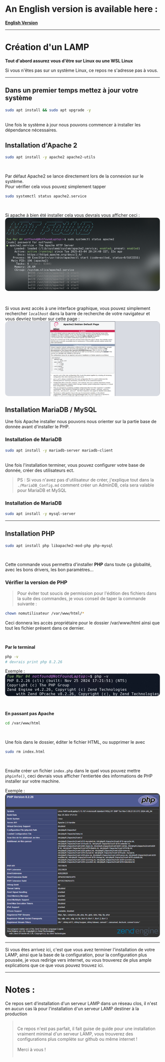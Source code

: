 # An English version is available here :

**[English Version](./English-version/English_version.md)**

---

# Création d'un LAMP

**Tout d'abord assurez vous d'être sur Linux ou une WSL Linux**

Si vous n'êtes pas sur un système Linux, ce repos ne s'adresse pas à vous.

---

## Dans un premier temps mettez à jour votre système

```bash
sudo apt install && sudo apt upgrade -y
```

<br/>
Une fois le système à jour nous pouvons commencer à installer les dépendance nécessaires.

## Installation d'Apache 2

```bash
sudo apt install -y apache2 apache2-utils
```

<br/>

Par défaut Apache2 se lance directement lors de la connexion sur le système.<br/>
Pour vérifier cela vous pouvez simplement tapper

```bash
sudo systemctl status apache2.service
```

<br/>

Si apache à bien été installer cela vous devrais vous afficher ceci :
<img src="./imgs/command_output_apache2.png" style="border-radius: 10px;"/>

<br>

Si vous avez accès à une interface graphique, vous pouvez simplement rechercher _`localhost`_ dans la barre de recherche de votre navigateur et vous devriez tomber sur cette page :
<img src="./imgs/localhost_output.png" style="border-radius: 10px;"/>

## Installation MariaDB / MySQL

Une fois Apache installer nous pouvons nous orienter sur la partie base de donnée avant d'installer le PHP.

### Installation de MariaDB

```bash
sudo apt install -y mariadb-server mariadb-client
```

<br/>
Une fois l'installation terminer, vous pouvez configurer votre base de donnée, créer des utilisateurs ect.

> PS : Si vous n'avez pas d'utilisateur de créer, j'explique tout dans la `./MariaDB_Config.md` comment créer un AdminDB, cela sera valable pour MariaDB et MySQL

### Installation de MariaDB

```bash
sudo apt install -y mysql-server
```

---

## Installation PHP

```bash
sudo apt install php libapache2-mod-php php-mysql
```

<br/>

Cette commande vous permettra d'installer **PHP** dans toute ça globalité, avec les bons drivers, les bon paramètres...

### Vérifier la version de PHP

> Pour éviter tout soucis de permission pour l'édition des fichiers dans la suite des commandes, je vous conseil de taper la commande suivante :

```bash
chown nomutilisateur /var/www/html/*
```

Ceci donnera les accès propriétaire pour le dossier /var/www/html ainsi que tout les fichier présent dans ce dernier.

<br/>

**Par le terminal**

```bash
php -v
# devrais print php 8.2.26
```

Exemple :
<img src="./imgs/php_cmd_output.png" style="border-radius: 10px;"/>

<br/>

**En passant pas Apache**

```bash
cd /var/www/html
```

<br/>

Une fois dans le dossier, éditer le fichier HTML, ou supprimer le avec

```bash
sudo rm index.html
```

<br/>

Ensuite créer un fichier `index.php` dans le quel vous pouvez mettre `phpinfo()`, ceci devrais vous afficher l'entiertée des informations de PHP installer sur votre machine.

Exemple :
<img src="./imgs/phpinfo_output.png" style="border-radius: 10px;"/>

---

Si vous êtes arrivez ici, c'est que vous avez terminer l'installation de votre LAMP, ainsi que la base de la configuration, pour la configuration plus poussée, je vous redirige vers internet, ou vous trouverez de plus ample explications que ce que vous pouvez trouvez ici.

---

# Notes :

Ce repos sert d'installation d'un serveur LAMP dans un réseau clos, il n'est en aucun cas là pour l'installation d'un serveur LAMP destiner à la production

> <br/>
> Ce repos n'est pas parfait, il fait guise de guide pour une installation vraiment minimal d'un serveur LAMP, vous trouverez des configurations plus complète sur github ou même internet ! 
> <br/>
> <br/>
> Merci à vous ! 
> <br/>
> <br/>
